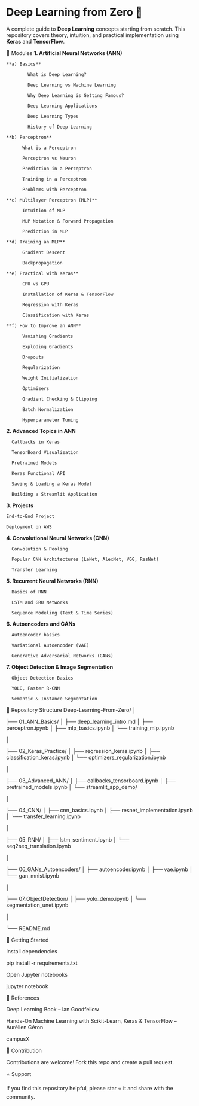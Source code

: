 # Deep Learning from Zero 🚀

A complete guide to **Deep Learning** concepts starting from scratch. This repository covers theory, intuition, and practical implementation using **Keras** and **TensorFlow**.

📌 Modules
**1. Artificial Neural Networks (ANN)**

    **a) Basics**

            What is Deep Learning?

            Deep Learning vs Machine Learning

            Why Deep Learning is Getting Famous?

            Deep Learning Applications

            Deep Learning Types

            History of Deep Learning

    **b) Perceptron**

          What is a Perceptron

          Perceptron vs Neuron

          Prediction in a Perceptron

          Training in a Perceptron

          Problems with Perceptron

    **c) Multilayer Perceptron (MLP)**

          Intuition of MLP

          MLP Notation & Forward Propagation

          Prediction in MLP

    **d) Training an MLP**

          Gradient Descent

          Backpropagation

    **e) Practical with Keras**

          CPU vs GPU

          Installation of Keras & TensorFlow

          Regression with Keras

          Classification with Keras

    **f) How to Improve an ANN**

          Vanishing Gradients

          Exploding Gradients

          Dropouts

          Regularization

          Weight Initialization

          Optimizers

          Gradient Checking & Clipping

          Batch Normalization

          Hyperparameter Tuning

**2. Advanced Topics in ANN**

      Callbacks in Keras

      TensorBoard Visualization

      Pretrained Models

      Keras Functional API

      Saving & Loading a Keras Model

      Building a Streamlit Application

**3. Projects**

    End-to-End Project

    Deployment on AWS

**4. Convolutional Neural Networks (CNN)**

      Convolution & Pooling

      Popular CNN Architectures (LeNet, AlexNet, VGG, ResNet)

      Transfer Learning

**5. Recurrent Neural Networks (RNN)**

      Basics of RNN

      LSTM and GRU Networks

      Sequence Modeling (Text & Time Series)

**6. Autoencoders and GANs**

      Autoencoder basics

      Variational Autoencoder (VAE)

      Generative Adversarial Networks (GANs)

**7. Object Detection & Image Segmentation**

      Object Detection Basics

      YOLO, Faster R-CNN

      Semantic & Instance Segmentation

📂 Repository Structure
Deep-Learning-From-Zero/
│

├── 01_ANN_Basics/
│   ├── deep_learning_intro.md
│   ├── perceptron.ipynb
│   ├── mlp_basics.ipynb
│   └── training_mlp.ipynb

│

├── 02_Keras_Practice/
│   ├── regression_keras.ipynb
│   ├── classification_keras.ipynb
│   └── optimizers_regularization.ipynb

│

├── 03_Advanced_ANN/
│   ├── callbacks_tensorboard.ipynb
│   ├── pretrained_models.ipynb
│   └── streamlit_app_demo/

│

├── 04_CNN/
│   ├── cnn_basics.ipynb
│   ├── resnet_implementation.ipynb
│   └── transfer_learning.ipynb

│

├── 05_RNN/
│   ├── lstm_sentiment.ipynb
│   └── seq2seq_translation.ipynb

│

├── 06_GANs_Autoencoders/
│   ├── autoencoder.ipynb
│   ├── vae.ipynb
│   └── gan_mnist.ipynb

│

├── 07_ObjectDetection/
│   ├── yolo_demo.ipynb
│   └── segmentation_unet.ipynb

│

└── README.md

🚀 Getting Started

Install dependencies

pip install -r requirements.txt

Open Jupyter notebooks

jupyter notebook

📖 References

Deep Learning Book – Ian Goodfellow

Hands-On Machine Learning with Scikit-Learn, Keras & TensorFlow – Aurélien Géron

campusX

🤝 Contribution

Contributions are welcome! Fork this repo and create a pull request.

⭐ Support

If you find this repository helpful, please star ⭐ it and share with the community.
